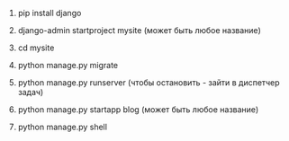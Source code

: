 1. pip install django
2. django-admin startproject mysite (может быть любое название)

3. cd mysite
4. python manage.py migrate

5. python manage.py runserver (чтобы остановить - зайти в диспетчер задач)
6. python manage.py startapp blog (может быть любое название)

7. python manage.py shell
